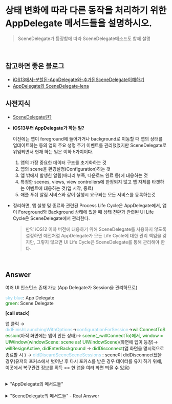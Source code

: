 # 상태 변화에 따라 다른 동작을 처리하기 위한 AppDelegate 메서드들을 설명하시오.
> SceneDelegate가 등장함에 따라 SceneDelegate메소드도 함께 설명


<br>

## 참고하면 좋은 블로그
* [iOS13에서-분할된-AppDelegate와-추가된SceneDelegate이해하기](https://huniroom.tistory.com/entry/)
* [AppDelegate와 SceneDelegate-lena](https://velog.io/@dev-lena/iOS-AppDelegate와-SceneDelegate)


## 사전지식

* [SceneDelegate란?](./SceneDelegate.md)
* **iOS13부터 AppDelegate가 하는 일?**  


    이전에는 앱이 foreground에 들어가거나 background로 이동할 때 앱의 상태를 업데이트하는 등의 앱의 주요 생명 주기 이벤트를 관리했었지만 SceneDelegate로 위임되면서 현재 하는 일은 이하 5가지이다.

    1. 앱의 가장 중요한 데이터 구조를 초기화하는 것
    2. 앱의 scene을 환경설정(Configuration)하는 것
    3. 앱 밖에서 발생한 알림(배터리 부족, 다운로드 완료 등)에 대응하는 것
    4. 특정한 scenes, views, view controllers에 한정되지 않고 앱 자체를 타겟하는 이벤트에 대응하는 것(앱 시작, 종료)
    5. 애플 푸쉬 알림 서비스와 같이 실행시 요구되는 모든 서비스를 등록하는것

* 정리하면, 앱 실행 및 종료와 관련된 Process Life Cycle은 AppDelegate에서, 앱이 Foreground와 Background 상태에 있을 때 상태 전환과 관련된 UI Life Cycle은 SceneDelegate에서 관리한다.    
    > 만약 iOS12 이하 버전에 대응하기 위해 SceneDelegate를 사용하지 않도록 설정하면 예전처럼 AppDelegate가 모든 Life Cycle에 대한 관리 책임을 갖지만, 그렇지 않으면 UI Life Cycle은 SceneDelegate를 통해 관리해야 한다.


<br>

## Answer

여러 UI 인스턴스 존재 가능 (App Delegate가 Session을 관리하므로)      


<span style="color:skyblue">sky blue</span>: App Delegate  
<span style="color:green">green</span>: Scene Delegate  


**[call stack]**  


앱 클릭 → <span style="color:skyblue">didFinishLaunchingWithOptions</span>→<span style="color:skyblue">configurationForSession</span>→<span style="color:green">willConnectToSession</span>(아직 화면에는 앱이 안뜬 상태)→ <span style="color:green">scene(_:willConnectTo)에서, window = UIWindow(windowScene: scene as! UIWindowScene)</span>(화면에 앱이 등장)→ <span style="color:green">willResignActive, didEnterBackground</span> → <span style="color:green">didDisconnect</span>(앱 화면을 명시적으로 종료할 시 ) → <span style="color:skyblue">didDiscardSceneSceneSessions</span> : scene이 didDisconnect됐을 경우(유저의 포커스에서 벗어난 후 다시 포커스를 받은 경우 데이터를 유지 하기 위해, 이곳에서 복구관련 정보를 획득 == 한 앱을 여러 화면 띄울 수 있음)


<br>

<details>
<summary> "AppDelegate의 메서드들" </summary>
<div markdown="1">       

<br>

```swift
func application (_ : didFinishLaunchingWithOptions :)-> Bool
```
* 앱 시작시 앱 설정이 완료될때 호출.
* iOS13 이전에는 이 메서드를 통해 UIWindow 개체를 구성하고 ViewController인스턴스를 할당했지만,iOS13 부터 애플리케이션에 장면이 있는 경우 AppDelegate는 더이상 이를 처리할 책임이 없고 SceneDelegate로 이동된다.


<br>


```swift
func application (_ : configurationForConnecting : options :)-> UISceneConfiguration
```
* 새 장면이나 새창이 필요할 때마다 호출된다.
* 이 메서드는 앱 시작시 호출되지 않고 새 장면 또는 새 창을 가져야 하는 경우에만 호출된다.


<br>

```swift
func application (_ : didDiscardSceneSessions :)
```
* 멀티 태스킹 창에서 스와이프 하는것과 같이 장면을 삭제할 때 또는 프로그래밍 방식으로 앱 제거시 호출된다.  


</div>
</details>


<br>

<details>
<summary> "SceneDelegate의 메서드들" - Real Answer</summary>
<div markdown="1">   


> AppDelegate의 UIWindow와 관련된 것은 이제 SceneDelegate의 UIScene입니다.


<br>

```swift
func scene(_ scene: UIScene, willConnectTo session: UISceneSession, options connectionOptions: UIScene.ConnectionOptions)
```
* UI창을 만들고 root view controller 를 설정하고
["설정한 창을 ‘키’ 창으로 만듭니다"](https://huniroom.tistory.com/entry/iOSswiftUI-iOS13에서-분할된-AppDelegate와-추가된SceneDelegate이해하기).  
== "같은 수준 이하의 다른 모든 창앞에 해당 창을 배치합니다."
* 새로운 화면 객체가 앱에 추가 될 때마다 호출된다.


<br>

```swift
func sceneDidDisconnect(_ scene: UIScene)
```
* iOS 에서는 리소스를 확보하기위해 앱의 Scene이 백그라운드로 전환시마다 Scene를 완전 폐기할지 결정할 수 있다. 이것이 앱이 종료되거나 실행되지 않음을 의미하는것은 아니다. Scene만 Session에서 연결해제되고 활성화 되지 않는것이다.  
    * iOS에선 사용자가 특정 Scene을 포그라운드로 전환시 세션에 다시 연결하도록 결정 할 수 있다.
    * 이 메서드는 사용하지 않는 리소스를 삭제하는데도 사용할 수 있다.


<br>

```swift
func sceneWillResignActive(_ scene: UIScene)
```
* 앱이 백그라운드로 전환시 실행된다.


<br>

```swift
func sceneWillEnterForeground(_ scene: UIScene)
```
* 백그라운드에서 포그라운드로 전환시 실행된다.


<br>

```swift
func sceneDidBecomeActive(_ scene: UIScene)
```
* sceneWillEnterForeground 메서드 다음에 호출된다. 
* 장면이 설정되고 표시할 준비가 되었음을 알려준다.


<br>

```swift
func sceneDidEnterBackground(_ scene: UIScene)
```
* sceneWillEnterForeground 이후에 실행된다.
* 백그라운드에서 포그라운드로 전환 완료시 실행된다.



</div>
</details>


<br>
<br>